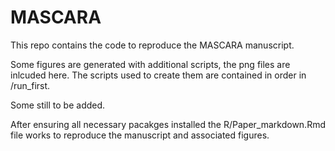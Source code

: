 
# MASCARA

This repo contains the code to reproduce the MASCARA manuscript.

Some figures are generated with additional scripts, the png files are inlcuded here.
The scripts used to create them are contained in order in /run_first.

Some still to be added.

After ensuring all necessary pacakges installed the R/Paper_markdown.Rmd file works to reproduce the manuscript and associated figures.

